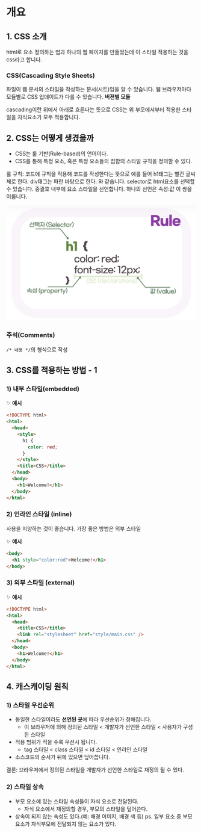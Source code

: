 # 개요

## 1. CSS 소개

html로 요소 정의하는 법과 하나의 웹 페이지를 만들었는데 이 스타일 적용하는 것을 css라고 합니다.

### CSS(Cascading Style Sheets)

파일이 웹 문서의 스타일을 작성하는 문서(시트)임을 알 수 있습니다. 웹 브라우저마다 모듈별로 CSS 업데이트가 다를 수 있습니다. **버젼별 모듈**

cascading이란 위에서 아래로 흐른다는 뜻으로 CSS는 위 부모에서부터 적용한 스타일을 자식요소가 모두 적용합니다.

## 2. CSS는 어떻게 생겼을까

- CSS는 룰 기반(Rule-based)의 언어이다.
- CSS를 통해 특정 요소, 혹은 특정 요소들의 집합의 스타일 규칙을 정의할 수 있다.

룰 규칙: 코드에 규칙을 적용해 코드를 작성한다는 뜻으로 예를 들어 h1태그는 빨간 글씨체로 한다. div태그는 파란 바탕으로 한다. 와 같습니다.
selector로 html요소를 선택할 수 있습니다. 중괄호 내부에 요소 스타일을 선언합니다. 하나의 선언은 속성:값 이 쌍을 이룹니다.

![Rule 예제](./images/tagExp.png)

### 주석(Comments)

`/* 내용 */`의 형식으로 작성

## 3. CSS를 적용하는 방법 - 1

### 1) 내부 스타일(embedded)

✨ **예시**

```html
<!DOCTYPE html>
<html>
  <head>
    <style>
      h1 {
        color: red;
      }
    </style>
    <title>CSS</title>
  </head>
  <body>
    <h1>Welcome!</h1>
  </body>
</html>
```

### 2) 인라인 스타일 (inline)

사용을 지양하는 것이 좋습니다.
가장 좋은 방법은 외부 스타일

✨ **예시**

```html
<body>
  <h1 style="color:red">Welcome!</h1>
</body>
```

### 3) 외부 스타일 (external)

✨ **예시**

```html
<!DOCTYPE html>
<html>
  <head>
    <title>CSS</title>
    <link rel="stylesheet" href="style/main.css" />
  </head>
  <body>
    <h1>Welcome!</h1>
  </body>
</html>
```

## 4. 캐스캐이딩 원칙

### 1) 스타일 우선순위

- 동일한 스타일이라도 **선언된 곳**에 따라 우선순위가 정해집니다.
  - 이 브라우저에 의해 정의된 스타일 < 개발자가 선언한 스타일 < 사용자가 구성한 스타일
- 적용 범위가 적을 수록 우선시 됩니다.
  - tag 스타일 < class 스타일 < id 스타일 < 인라인 스타일
- 소스코드의 순서가 뒤에 있으면 덮어씁니다.

결론: 브라우저에서 정의된 스타일을 개발자가 선언한 스타일로 재정의 될 수 있다.

### 2) 스타일 상속

- 부모 요소에 있는 스타일 속성들이 자식 요소로 전달된다.
  - 자식 요소에서 재정의할 경우, 부모의 스타일을 덮어쓴다.
- 상속이 되지 않는 속성도 있다.(예: 배경 이미지, 배경 색 등)
  ps. 일부 요소 중 부모요소가 자식부모에 전달되지 않는 요소가 있다.
